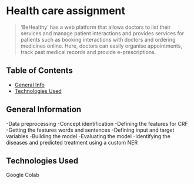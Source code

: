 # Health care assignment
> ‘BeHealthy’ has a web platform that allows doctors to list their services and manage patient interactions and provides services for patients such as booking interactions with doctors and ordering medicines online. Here, doctors can easily organise appointments, track past medical records and provide e-prescriptions.


## Table of Contents
* [General Info](#general-information)
* [Technologies Used](#technologies-used)


<!-- You can include any other section that is pertinent to your problem -->

## General Information
-Data preprocessing
-Concept identification
-Defining the features for CRF
-Getting the features words and sentences
-Defining input and target variables
-Building the model
-Evaluating the model
-Identifying the diseases and predicted treatment using a custom NER

## Technologies Used
Google Colab
